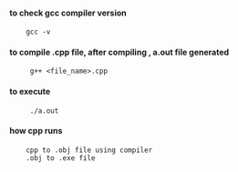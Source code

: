 #### to check gcc compiler version
        gcc -v
        
        
#### to compile .cpp file, after compiling , a.out file generated
         g++ <file_name>.cpp
         
         
#### to execute          
         ./a.out
         
         
#### how cpp runs
        cpp to .obj file using compiler
        .obj to .exe file
